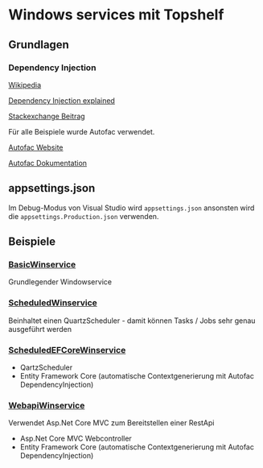 # Windows services mit Topshelf

## Grundlagen

### Dependency Injection
[Wikipedia](https://de.wikipedia.org/wiki/Dependency_Injection)

[Dependency Injection explained](http://tutorials.jenkov.com/dependency-injection/index.html)

[Stackexchange Beitrag](https://softwareengineering.stackexchange.com/questions/19203/what-are-the-benefits-of-using-dependency-injection-and-ioc-containers)



Für alle Beispiele wurde Autofac verwendet.

[Autofac Website](https://autofac.org/)

[Autofac Dokumentation](https://autofaccn.readthedocs.io/en/latest/getting-started/)


## appsettings.json
Im Debug-Modus von Visual Studio wird `appsettings.json` ansonsten wird die `appsettings.Production.json` verwenden.

## Beispiele
### [BasicWinservice](BasicWinservice)
Grundlegender Windowservice

### [ScheduledWinservice](ScheduledWinservice)
Beinhaltet einen QuartzScheduler - damit können Tasks / Jobs sehr genau ausgeführt werden

### [ScheduledEFCoreWinservice](ScheduledEFCoreWinservice)
*  QartzScheduler
*  Entity Framework Core (automatische Contextgenerierung mit Autofac DependencyInjection)

### [WebapiWinservice](WebapiWinservice)
Verwendet Asp.Net Core MVC zum Bereitstellen einer RestApi 
* Asp.Net Core MVC Webcontroller
* Entity Framework Core (automatische Contextgenerierung mit Autofac DependencyInjection)
